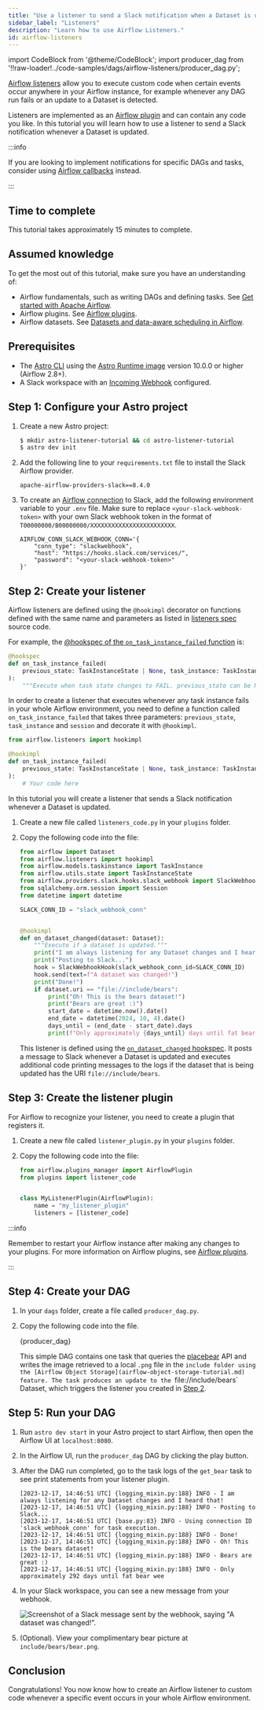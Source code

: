```yaml
---
title: "Use a listener to send a Slack notification when a Dataset is updated"
sidebar_label: "Listeners"
description: "Learn how to use Airflow Listeners."
id: airflow-listeners
---
```


import CodeBlock from '@theme/CodeBlock';
import producer_dag from '!!raw-loader!../code-samples/dags/airflow-listeners/producer_dag.py';

[Airflow listeners](https://airflow.apache.org/docs/apache-airflow/stable/administration-and-deployment/listeners.html#listeners) allow you to execute custom code when certain events occur anywhere in your Airflow instance, for example whenever any DAG run fails or an update to a Dataset is detected. 

Listeners are implemented as an [Airflow plugin](using-airflow-plugins.md) and can contain any code you like. In this tutorial you will learn how to use a listener to send a Slack notification whenever a Dataset is updated.

:::info

If you are looking to implement notifications for specific DAGs and tasks, consider using [Airflow callbacks](error-notifications-in-airflow.md#airflow-callbacks) instead.

:::

## Time to complete

This tutorial takes approximately 15 minutes to complete.

## Assumed knowledge

To get the most out of this tutorial, make sure you have an understanding of:

- Airflow fundamentals, such as writing DAGs and defining tasks. See [Get started with Apache Airflow](get-started-with-airflow.md).
- Airflow plugins. See [Airflow plugins](using-airflow-plugins.md).
- Airflow datasets. See [Datasets and data-aware scheduling in Airflow](airflow-datasets.md).

## Prerequisites

- The [Astro CLI](https://docs.astronomer.io/astro/cli/get-started) using the [Astro Runtime image](https://docs.astronomer.io/astro/runtime-release-notes) version 10.0.0 or higher (Airflow 2.8+).
- A Slack workspace with an [Incoming Webhook](https://api.slack.com/messaging/webhooks) configured.

## Step 1: Configure your Astro project

1. Create a new Astro project:

    ```sh
    $ mkdir astro-listener-tutorial && cd astro-listener-tutorial
    $ astro dev init
    ```

2. Add the following line to your `requirements.txt` file to install the Slack Airflow provider.

    ```text
    apache-airflow-providers-slack==8.4.0
    ```

3. To create an [Airflow connection](connections.md) to Slack, add the following environment variable to your `.env` file. Make sure to replace `<your-slack-webhook-token>` with your own Slack webhook token in the format of `T00000000/B00000000/XXXXXXXXXXXXXXXXXXXXXXXX`.

    ```text
    AIRFLOW_CONN_SLACK_WEBHOOK_CONN='{
        "conn_type": "slackwebhook",
        "host": "https://hooks.slack.com/services/",
        "password": "<your-slack-webhook-token>"
    }'
    ```

## Step 2: Create your listener

Airflow listeners are defined using the `@hookimpl` decorator on functions defined with the same name and parameters as listed in [listeners spec](https://github.com/apache/airflow/tree/main/airflow/listeners/spec) source code. 

For example, the [@hookspec of the `on_task_instance_failed` function](https://github.com/apache/airflow/blob/main/airflow/listeners/spec/taskinstance.py) is:

```python
@hookspec
def on_task_instance_failed(
    previous_state: TaskInstanceState | None, task_instance: TaskInstance, session: Session | None
):
    """Execute when task state changes to FAIL. previous_state can be None."""
```

In order to create a listener that executes whenever any task instance fails in your whole Airflow environment, you need to define a function called `on_task_instance_failed` that takes three parameters: `previous_state`, `task_instance` and `session` and decorate it with `@hookimpl`.

```python
from airflow.listeners import hookimpl

@hookimpl
def on_task_instance_failed(
    previous_state: TaskInstanceState | None, task_instance: TaskInstance, session: Session | None
):
    # Your code here
```

In this tutorial you will create a listener that sends a Slack notification whenever a Dataset is updated.

1. Create a new file called `listeners_code.py` in your `plugins` folder.
2. Copy the following code into the file:

    ```python
    from airflow import Dataset
    from airflow.listeners import hookimpl
    from airflow.models.taskinstance import TaskInstance
    from airflow.utils.state import TaskInstanceState
    from airflow.providers.slack.hooks.slack_webhook import SlackWebhookHook
    from sqlalchemy.orm.session import Session
    from datetime import datetime

    SLACK_CONN_ID = "slack_webhook_conn"


    @hookimpl
    def on_dataset_changed(dataset: Dataset):
        """Execute if a dataset is updated."""
        print("I am always listening for any Dataset changes and I heard that!")
        print("Posting to Slack...")
        hook = SlackWebhookHook(slack_webhook_conn_id=SLACK_CONN_ID)
        hook.send(text=f"A dataset was changed!")
        print("Done!")
        if dataset.uri == "file://include/bears":
            print("Oh! This is the bears dataset!")
            print("Bears are great :)")
            start_date = datetime.now().date()
            end_date = datetime(2024, 10, 4).date()
            days_until = (end_date - start_date).days
            print(f"Only approximately {days_until} days until fat bear week!")
    ```

    This listener is defined using the [`on_dataset_changed` hookspec](https://github.com/apache/airflow/blob/main/airflow/listeners/spec/dataset.py). It posts a message to Slack whenever a Dataset is updated and executes additional code printing messages to the logs if the dataset that is being updated has the URI `file://include/bears`.


## Step 3: Create the listener plugin

For Airflow to recognize your listener, you need to create a plugin that registers it.

1. Create a new file called `listener_plugin.py` in your `plugins` folder.
2. Copy the following code into the file:

    ```python
    from airflow.plugins_manager import AirflowPlugin
    from plugins import listener_code


    class MyListenerPlugin(AirflowPlugin):
        name = "my_listener_plugin"
        listeners = [listener_code]
    ```

:::info

Remember to restart your Airflow instance after making any changes to your plugins. For more information on Airflow plugins, see [Airflow plugins](using-airflow-plugins.md).

:::

## Step 4: Create your DAG

1. In your `dags` folder, create a file called `producer_dag.py`.

2. Copy the following code into the file.

    <CodeBlock language="python">{producer_dag}</CodeBlock>

    This simple DAG contains one task that queries the [placebear](https://placebear.com/) API and writes the image retrieved to a local `.png` file in the `include folder using the [Airflow Object Storage](airflow-object-storage-tutorial.md) feature.
    The task produces an update to the `file://include/bears` Dataset, which triggers the listener you created in [Step 2](#step-2-create-your-listener).

## Step 5: Run your DAG

1. Run `astro dev start` in your Astro project to start Airflow, then open the Airflow UI at `localhost:8080`.

2. In the Airflow UI, run the `producer_dag` DAG by clicking the play button.

3. After the DAG run completed, go to the task logs of the `get_bear` task to see print statements from your listener plugin.

    ```text
    [2023-12-17, 14:46:51 UTC] {logging_mixin.py:188} INFO - I am always listening for any Dataset changes and I heard that!
    [2023-12-17, 14:46:51 UTC] {logging_mixin.py:188} INFO - Posting to Slack...
    [2023-12-17, 14:46:51 UTC] {base.py:83} INFO - Using connection ID 'slack_webhook_conn' for task execution.
    [2023-12-17, 14:46:51 UTC] {logging_mixin.py:188} INFO - Done!
    [2023-12-17, 14:46:51 UTC] {logging_mixin.py:188} INFO - Oh! This is the bears dataset!
    [2023-12-17, 14:46:51 UTC] {logging_mixin.py:188} INFO - Bears are great :)
    [2023-12-17, 14:46:51 UTC] {logging_mixin.py:188} INFO - Only approximately 292 days until fat bear wee
    ```

4. In your Slack workspace, you can see a new message from your webhook.

    ![Screenshot of a Slack message sent by the webhook, saying "A dataset was changed!".](/img/tutorials/airflow-listeners_slack_message.png)

5. (Optional). View your complimentary bear picture at `include/bears/bear.png`.

## Conclusion

Congratulations! You now know how to create an Airflow listener to custom code whenever a specific event occurs in your whole Airflow environment.
